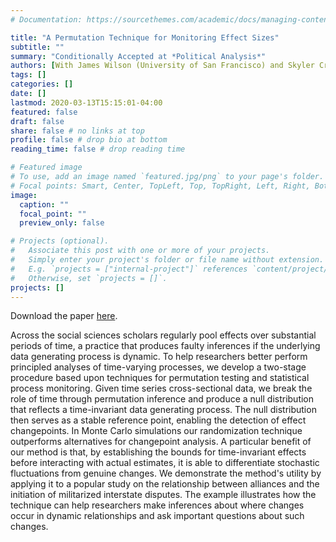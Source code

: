 ```yaml
---
# Documentation: https://sourcethemes.com/academic/docs/managing-content/

title: "A Permutation Technique for Monitoring Effect Sizes"
subtitle: ""
summary: "Conditionally Accepted at *Political Analysis*"
authors: [With James Wilson (University of San Francisco) and Skyler Cranmer]
tags: []
categories: []
date: []
lastmod: 2020-03-13T15:15:01-04:00
featured: false
draft: false
share: false # no links at top
profile: false # drop bio at bottom
reading_time: false # drop reading time 

# Featured image
# To use, add an image named `featured.jpg/png` to your page's folder.
# Focal points: Smart, Center, TopLeft, Top, TopRight, Left, Right, BottomLeft, Bottom, BottomRight.
image:
  caption: ""
  focal_point: ""
  preview_only: false

# Projects (optional).
#   Associate this post with one or more of your projects.
#   Simply enter your project's folder or file name without extension.
#   E.g. `projects = ["internal-project"]` references `content/project/deep-learning/index.md`.
#   Otherwise, set `projects = []`.
projects: []
---
```


Download the paper [here](/files/perm_changepoint.pdf).

Across the social sciences scholars regularly pool effects over substantial periods of time, a practice that produces faulty inferences if the underlying data generating process is dynamic. To help researchers better perform principled analyses of time-varying processes, we develop a two-stage procedure based upon techniques for permutation testing and statistical process monitoring. Given time series cross-sectional data, we break the role of time through permutation inference and produce a null distribution that reflects a time-invariant data generating process. The null distribution then serves as a stable reference point, enabling the detection of effect changepoints. In Monte Carlo simulations our randomization technique outperforms alternatives for changepoint analysis. A particular benefit of our method is that, by establishing the bounds for time-invariant effects before interacting with actual estimates, it is able to differentiate stochastic fluctuations from genuine changes. We demonstrate the method's utility by applying it to a popular study on the relationship between alliances and the initiation of militarized interstate disputes. The example illustrates how the technique can help researchers make inferences about where changes occur in dynamic relationships and ask important questions about such changes.
